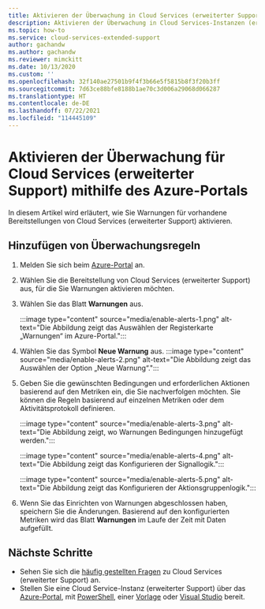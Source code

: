 ```yaml
---
title: Aktivieren der Überwachung in Cloud Services (erweiterter Support) mithilfe des Azure-Portals
description: Aktivieren der Überwachung in Cloud Services-Instanzen (erweiterter Support) mithilfe des Azure-Portals
ms.topic: how-to
ms.service: cloud-services-extended-support
author: gachandw
ms.author: gachandw
ms.reviewer: mimckitt
ms.date: 10/13/2020
ms.custom: ''
ms.openlocfilehash: 32f140ae27501b9f4f3b66e5f5815b8f3f20b3ff
ms.sourcegitcommit: 7d63ce88bfe8188b1ae70c3d006a29068d066287
ms.translationtype: HT
ms.contentlocale: de-DE
ms.lasthandoff: 07/22/2021
ms.locfileid: "114445109"
---
```

# <a name="enable-monitoring-for-cloud-services-extended-support-using-the-azure-portal"></a>Aktivieren der Überwachung für Cloud Services (erweiterter Support) mithilfe des Azure-Portals

In diesem Artikel wird erläutert, wie Sie Warnungen für vorhandene Bereitstellungen von Cloud Services (erweiterter Support) aktivieren. 

## <a name="add-monitoring-rules"></a>Hinzufügen von Überwachungsregeln
1. Melden Sie sich beim [Azure-Portal](https://portal.azure.com) an. 
2. Wählen Sie die Bereitstellung von Cloud Services (erweiterter Support) aus, für die Sie Warnungen aktivieren möchten. 
3. Wählen Sie das Blatt **Warnungen** aus. 

    :::image type="content" source="media/enable-alerts-1.png" alt-text="Die Abbildung zeigt das Auswählen der Registerkarte „Warnungen“ im Azure-Portal.":::

4. Wählen Sie das Symbol **Neue Warnung** aus.
     :::image type="content" source="media/enable-alerts-2.png" alt-text="Die Abbildung zeigt das Auswählen der Option „Neue Warnung“.":::

5. Geben Sie die gewünschten Bedingungen und erforderlichen Aktionen basierend auf den Metriken ein, die Sie nachverfolgen möchten. Sie können die Regeln basierend auf einzelnen Metriken oder dem Aktivitätsprotokoll definieren. 

     :::image type="content" source="media/enable-alerts-3.png" alt-text="Die Abbildung zeigt, wo Warnungen Bedingungen hinzugefügt werden.":::

     :::image type="content" source="media/enable-alerts-4.png" alt-text="Die Abbildung zeigt das Konfigurieren der Signallogik.":::

     :::image type="content" source="media/enable-alerts-5.png" alt-text="Die Abbildung zeigt das Konfigurieren der Aktionsgruppenlogik.":::

6. Wenn Sie das Einrichten von Warnungen abgeschlossen haben, speichern Sie die Änderungen. Basierend auf den konfigurierten Metriken wird das Blatt **Warnungen** im Laufe der Zeit mit Daten aufgefüllt.

## <a name="next-steps"></a>Nächste Schritte 
- Sehen Sie sich die [häufig gestellten Fragen](faq.yml) zu Cloud Services (erweiterter Support) an.
- Stellen Sie eine Cloud Service-Instanz (erweiterter Support) über das [Azure-Portal](deploy-portal.md), mit [PowerShell](deploy-powershell.md), einer [Vorlage](deploy-template.md) oder [Visual Studio](deploy-visual-studio.md) bereit.